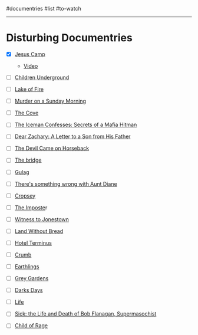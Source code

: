 #documentries #list #to-watch

---

# Disturbing Documentries


*   [x] [Jesus Camp](http://en.wikipedia.org/wiki/Jesus_Camp)
    *   [Video](https://www.youtube.com/watch?v=zG1o95oqkqI)
*   [ ] [Children Underground](http://en.wikipedia.org/wiki/Children_Underground)
*   [ ] [Lake of Fire](http://www.rottentomatoes.com/m/lake_of_fire/)
*   [ ] [Murder on a Sunday Morning](http://www.imdb.com/title/tt0307197/)
*   [ ] [The Cove](http://www.rottentomatoes.com/m/1208882-cove/)
*   [ ] [The Iceman Confesses: Secrets of a Mafia Hitman](http://www.1channel.ch/watch-400912-The-Iceman-Confesses-Secrets-of-a-Mafia-Hitman)
*   [ ] [Dear Zachary: A Letter to a Son from His Father](http://topdocumentaryfilms.com/dear-zachary-a-letter-to-a-son-about-his-father/)
*   [ ] [The Devil Came on Horseback](http://en.wikipedia.org/wiki/The_Devil_Came_on_Horseback)
*   [ ] [The bridge](https://www.youtube.com/watch?v=gJallQ3cKGs)
*   [ ] [Gulag](https://www.youtube.com/watch?v=gJallQ3cKGs)
*   [ ] [There's something wrong with Aunt Diane](http://articles.washingtonpost.com/2011-07-24/lifestyle/35237813_1_diane-schuler-emma-hance-garbus)
*   [ ] [Cropsey](http://en.wikipedia.org/wiki/Cropsey_%28film%29)
*   [ ] [The Imposte](http://en.wikipedia.org/wiki/The_Imposter_%282012_film%29)r
*   [ ] [Witness to Jonestown](http://www.scaredstiffreviews.com/?p=1710)
*   [ ] [Land Without Bread](http://www.imdb.com/title/tt0023037/)
*   [ ] [Hotel Terminus](http://en.wikipedia.org/wiki/H%C3%B4tel_Terminus:_The_Life_and_Times_of_Klaus_Barbie)
*   [ ] [Crumb](http://www.imdb.com/title/tt0109508/)
*   [ ] [Earthlings](http://en.wikipedia.org/wiki/Earthlings_%28film%29)
*   [ ] [Grey Gardens](http://en.wikipedia.org/wiki/Grey_Gardens)
*   [ ] [Darks Days](http://en.wikipedia.org/wiki/Dark_Days_%28film%29)
*   [ ] [Life](http://www.imdb.com/title/tt1533395/)
*   [ ] [Sick: the Life and Death of Bob Flanagan, Supermasochist](http://www.rottentomatoes.com/m/sick_the_life_and_death_of_bob_flanagan_supermasochist/)
*   [ ] [Child of Rage](http://en.wikipedia.org/wiki/Child_of_Rage)

